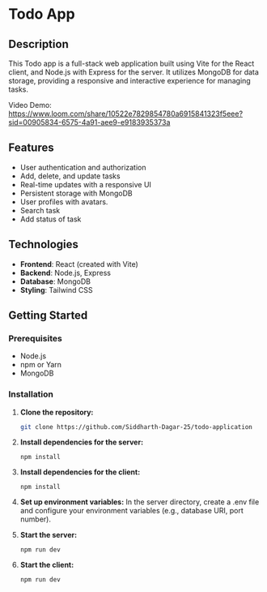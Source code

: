 # Todo App

## Description
This Todo app is a full-stack web application built using Vite for the React client, and Node.js with Express for the server. It utilizes MongoDB for data storage, providing a responsive and interactive experience for managing tasks.

Video Demo: https://www.loom.com/share/10522e7829854780a6915841323f5eee?sid=00905834-6575-4a91-aee9-e9183935373a

## Features
- User authentication and authorization
- Add, delete, and update tasks
- Real-time updates with a responsive UI
- Persistent storage with MongoDB
- User profiles with avatars.
- Search task
- Add status of task

## Technologies
- **Frontend**: React (created with Vite)
- **Backend**: Node.js, Express
- **Database**: MongoDB
- **Styling**: Tailwind CSS

## Getting Started

### Prerequisites
- Node.js
- npm or Yarn
- MongoDB

### Installation
1. **Clone the repository:**
   ```bash
   git clone https://github.com/Siddharth-Dagar-25/todo-application

2. **Install dependencies for the server:**
    ```cd server
    npm install

3. **Install dependencies for the client:**
    ```cd client
    npm install

4. **Set up environment variables:**
    In the server directory, create a .env file and configure your environment variables (e.g., database URI, port number).

5. **Start the server:**
    ```cd server
    npm run dev

6. **Start the client:**
    ```cd ../client
    npm run dev


